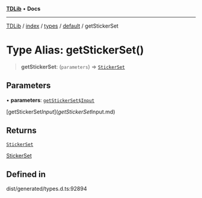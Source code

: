 [**TDLib**](../../../../../../README.md) • **Docs**

***

[TDLib](../../../../../../modules.md) / [index](../../../../../README.md) / [types](../../../README.md) / [default](../README.md) / getStickerSet

# Type Alias: getStickerSet()

> **getStickerSet**: (`parameters`) => [`StickerSet`](StickerSet.md)

## Parameters

• **parameters**: [`getStickerSet$Input`](getStickerSet$Input.md)

[getStickerSet$Input](getStickerSet$Input.md)

## Returns

[`StickerSet`](StickerSet.md)

[StickerSet](StickerSet.md)

## Defined in

dist/generated/types.d.ts:92894
